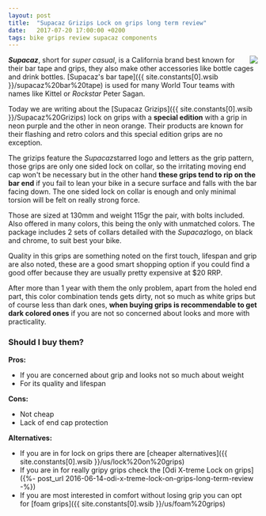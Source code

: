 ```yaml
---
layout: post
title:  "Supacaz Grizips Lock on grips long term review"
date:   2017-07-20 17:00:00 +0200
tags: bike grips review supacaz components
---
```


<a href='{{ site.constants[0].wsib }}/Supacaz%20Grizips'><img style="float: right;" src="https://i.imgur.com/FLyxmiBm.jpg"></a>

***Supacaz***, short for *super casual*, is a California brand best known for their bar tape and grips, they also make other accessories like bottle cages and drink bottles. [Supacaz's bar tape]({{ site.constants[0].wsib }}/supacaz%20bar%20tape) is used for many World Tour teams with names like Kittel or *Rockstar* Peter Sagan.

Today we are writing about the [Supacaz Grizips]({{ site.constants[0].wsib }}/Supacaz%20Grizips) lock on grips with a **special edition** with a grip in neon purple and the other in neon orange. Their products are known for their flashing and retro colors and this special edition grips are no exception.

The grizips feature the *Supacaz*starred logo and letters as the grip pattern, those grips are only one sided lock on collar, so the irritating moving end cap won't be necessary but in the other hand **these grips tend to rip on the bar end** if you fail to lean your bike in a secure surface and falls with the bar facing down. The one sided lock on collar is enough and only minimal torsion will be felt on really strong force.

Those are sized at 130mm and weight 115gr the pair, with bolts included. Also offered in many colors, this being the only with unmatched colors. The package includes 2 sets of collars detailed with the *Supacaz*logo, on black and chrome, to suit best your bike.

Quality in this grips are something noted on the first touch, lifespan and grip are also noted, these are a good smart shopping option if you could find a good offer because they are usually pretty expensive at $20 RRP.

After more than 1 year with them the only problem, apart from the holed end part, this color combination tends gets dirty, not so much as white grips but of course less than dark ones, **when buying grips is recommendable to get dark colored ones** if you are not so concerned about looks and more with practicality.

### Should I buy them?

**Pros:**

- If you are concerned about grip and looks not so much about weight
- For its quality and lifespan

**Cons:**

- Not cheap
- Lack of end cap protection

**Alternatives:**

- If you are in for lock on grips there are [cheaper alternatives]({{ site.constants[0].wsib }}/us/lock%20on%20grips)
- If you are in for really gripy grips check the [Odi X-treme Lock on grips]({%- post_url 2016-06-14-odi-x-treme-lock-on-grips-long-term-review -%})
- If you are most interested in comfort without losing grip you can opt for [foam grips]({{ site.constants[0].wsib }}/us/foam%20grips)
